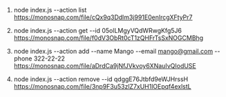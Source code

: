 1. node index.js --action list
https://monosnap.com/file/cQx9q3Ddlm3j991E0enlrcgXFtyPr7

2. node index.js --action get --id 05olLMgyVQdWRwgKfg5J6
https://monosnap.com/file/f0dV3ObRt0cT1zQHFrTsSxNOGCMBhg

3. node index.js --action add --name Mango --email mango@gmail.com --phone 322-22-22
https://monosnap.com/file/aDrdCa9jNfJVkvoy6XNauIvQIodUSE

4. node index.js --action remove --id qdggE76Jtbfd9eWJHrssH
https://monosnap.com/file/3np9F3u53zlZ7xUH1lOEpqf4exlstL

